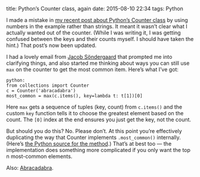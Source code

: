 title: Python’s Counter class, again
date: 2015-08-10 22:34
tags: Python


I made a mistake in [my recent post about Python’s Counter class][post] by using numbers in the example rather than strings. It meant it wasn’t clear what I actually wanted out of the counter. (While I was writing it, I was getting confused between the keys and their counts myself. I should have taken the hint.) That post’s now been updated.

I had a lovely email from [Jacob Söndergaard][js] that prompted me into clarifying things, and also started me thinking about ways you can still use `max` on the counter to get the most common item. Here’s what I’ve got:

    python:
    from collections import Counter
    c = Counter('abracadabra')
    most_common = max(c.items(), key=lambda t: t[1])[0]

Here `max` gets a sequence of tuples (key, count) from `c.items()` and the custom `key` function tells it to choose the greatest element based on the count. The `[0]` index at the end ensures you just get the key, not the count.

But should you do this? No. Please don’t. At this point you’re effectively duplicating the way that Counter implements `.most_common()` internally. (Here’s [the Python source for the method][most_common].) That’s at best too — the implementation does something more complicated if you only want the top n most-common elements.

Also: [Abracadabra][].

[post]: http://robjwells.com/2015/08/python-counter-gotcha-with-max/
[js]: http://jacobsondergaard.com
[most_common]: https://hg.python.org/cpython/file/tip/Lib/collections/__init__.py#l530
[Abracadabra]: https://www.youtube.com/watch?v=fH850qp85Zk
